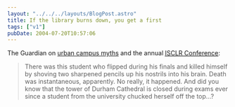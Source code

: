 ```yaml
---
layout: "../../../layouts/BlogPost.astro"
title: If the library burns down, you get a first
tags: ["v1"]
pubDate: 2004-07-20T10:57:06
---
```


The Guardian on [urban campus myths][1] and the annual [<acronym title="The International Society of Contemporary Legend Research">ISCLR Conference</acronym>][2]:

> There was this student who flipped during his finals and killed himself by shoving two sharpened pencils up his nostrils into his brain. Death was instantaneous, apparently. No really, it happened. And did you know that the tower of Durham Cathedral is closed during exams ever since a student from the university chucked herself off the top&#8230;?

[1]: http://education.guardian.co.uk/students/news/story/0,12891,1262893,00.html "The Guardian: Legends of the halls"
[2]: http://www.panam.edu/faculty/mglazer/isclr/Wales-Conference.htm "ISCLR: The 22nd Contemporary Legend Conference"
